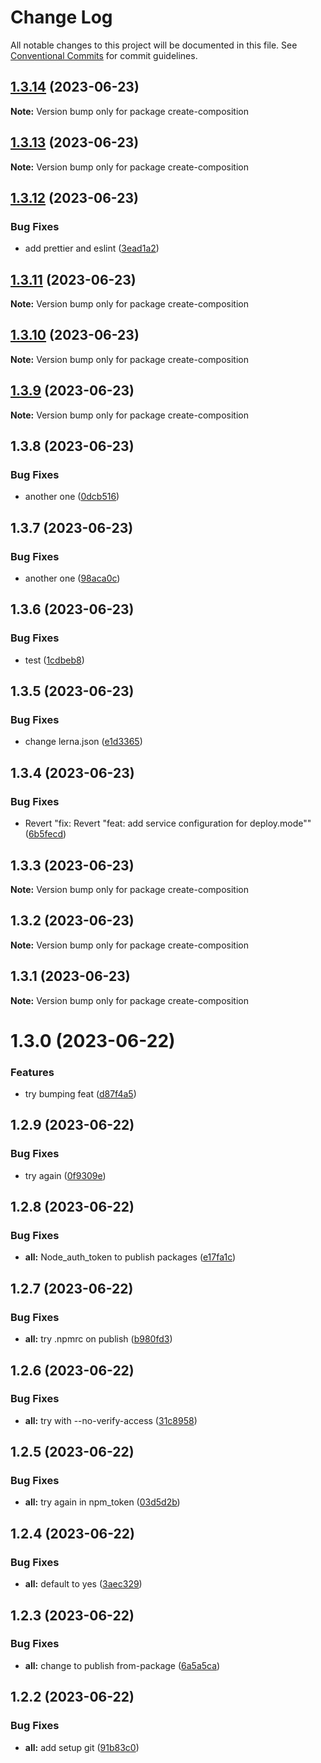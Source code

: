 # Change Log

All notable changes to this project will be documented in this file.
See [Conventional Commits](https://conventionalcommits.org) for commit guidelines.

## [1.3.14](https://github.com/flamestro/compose-as-code/compare/create-composition@1.3.13...create-composition@1.3.14) (2023-06-23)

**Note:** Version bump only for package create-composition





## [1.3.13](https://github.com/flamestro/compose-as-code/compare/create-composition@1.3.12...create-composition@1.3.13) (2023-06-23)

**Note:** Version bump only for package create-composition





## [1.3.12](https://github.com/flamestro/compose-as-code/compare/create-composition@1.3.11...create-composition@1.3.12) (2023-06-23)


### Bug Fixes

* add prettier and eslint ([3ead1a2](https://github.com/flamestro/compose-as-code/commit/3ead1a29cf49e50a9beb7968c439e82af22b3a88))





## [1.3.11](https://github.com/flamestro/compose-as-code/compare/create-composition@1.3.10...create-composition@1.3.11) (2023-06-23)

**Note:** Version bump only for package create-composition





## [1.3.10](https://github.com/flamestro/compose-as-code/compare/create-composition@1.3.9...create-composition@1.3.10) (2023-06-23)

**Note:** Version bump only for package create-composition





## [1.3.9](https://github.com/flamestro/compose-as-code/compare/create-composition@1.3.8...create-composition@1.3.9) (2023-06-23)

**Note:** Version bump only for package create-composition





## 1.3.8 (2023-06-23)


### Bug Fixes

* another one ([0dcb516](https://github.com/flamestro/compose-as-code/commit/0dcb516fa37cace16abc2e9db6f1268329bf3318))





## 1.3.7 (2023-06-23)


### Bug Fixes

* another one ([98aca0c](https://github.com/flamestro/compose-as-code/commit/98aca0cec33fc9677214e8df4c43ba2294442707))





## 1.3.6 (2023-06-23)


### Bug Fixes

* test ([1cdbeb8](https://github.com/flamestro/compose-as-code/commit/1cdbeb8940e30ff4012b19dc0c342483460e6521))





## 1.3.5 (2023-06-23)


### Bug Fixes

* change lerna.json ([e1d3365](https://github.com/flamestro/compose-as-code/commit/e1d336548f37af2d67f37328ac7bb1dc7bf31778))





## 1.3.4 (2023-06-23)


### Bug Fixes

* Revert "fix: Revert "feat: add service configuration for deploy.mode"" ([6b5fecd](https://github.com/flamestro/compose-as-code/commit/6b5fecda05ef2d54658434cd88bf6a5be0a9791c))





## 1.3.3 (2023-06-23)

**Note:** Version bump only for package create-composition





## 1.3.2 (2023-06-23)

**Note:** Version bump only for package create-composition





## 1.3.1 (2023-06-23)

**Note:** Version bump only for package create-composition





# 1.3.0 (2023-06-22)


### Features

* try bumping feat ([d87f4a5](https://github.com/flamestro/compose-as-code/commit/d87f4a599285dbcb666f4ff0570f88446e32b0ba))





## 1.2.9 (2023-06-22)


### Bug Fixes

* try again ([0f9309e](https://github.com/flamestro/compose-as-code/commit/0f9309e46f146466ad0287241054659fd13bda9c))





## 1.2.8 (2023-06-22)


### Bug Fixes

* **all:** Node_auth_token to publish packages ([e17fa1c](https://github.com/flamestro/compose-as-code/commit/e17fa1cf13e13c5f9cc17ac5d8fcae79756b5f5d))





## 1.2.7 (2023-06-22)


### Bug Fixes

* **all:** try .npmrc on publish ([b980fd3](https://github.com/flamestro/compose-as-code/commit/b980fd3b5a4c2be85b6b11dc9d4ed2ed3740afc7))





## 1.2.6 (2023-06-22)


### Bug Fixes

* **all:** try with --no-verify-access ([31c8958](https://github.com/flamestro/compose-as-code/commit/31c89585bef432e594a924e25627d9f602453d91))





## 1.2.5 (2023-06-22)


### Bug Fixes

* **all:** try again in npm_token ([03d5d2b](https://github.com/flamestro/compose-as-code/commit/03d5d2b5ab8bb45aa824404ddd01b9e4e62ac6ac))





## 1.2.4 (2023-06-22)


### Bug Fixes

* **all:** default to yes ([3aec329](https://github.com/flamestro/compose-as-code/commit/3aec3290a4ab7861405beeee3a8cfc03b0a5b522))





## 1.2.3 (2023-06-22)


### Bug Fixes

* **all:** change to publish from-package ([6a5a5ca](https://github.com/flamestro/compose-as-code/commit/6a5a5ca0ee574a18e2d84d352156ba03e4e90028))





## 1.2.2 (2023-06-22)


### Bug Fixes

* **all:** add setup git ([91b83c0](https://github.com/flamestro/compose-as-code/commit/91b83c0d60243f331ca0e201c74895f80e9e639a))
